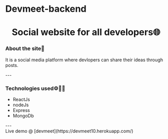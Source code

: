 # Devmeet-backend
<h1 align='center'>Social website for all developers🌐</h1>
<h3>About the site🧐</h3>
<p align='left'>
  It is a social media platform where devlopers can share their ideas through posts.
</p>
---
<br>
<h3>Technologies used⚙👨‍💻</h3>
<ul>
<li> ReactJs </li>
<li> nodeJs </li>
<li> Express </li>
<li> MongoDb </li>
</ul>
---
<br>
Live demo @ [devmeet](https://devmeet10.herokuapp.com/)
